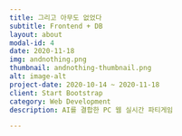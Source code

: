 ```yaml
---
title: 그리고 아무도 없었다
subtitle: Frontend + DB
layout: about
modal-id: 4
date: 2020-11-18
img: andnothing.png
thumbnail: andnothing-thumbnail.png
alt: image-alt
project-date: 2020-10-14 ~ 2020-11-18
client: Start Bootstrap
category: Web Development
description: AI를 결합한 PC 웹 실시간 파티게임

---
```

